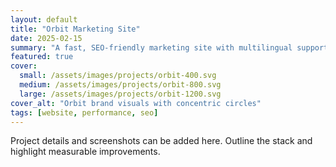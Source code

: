 ```yaml
---
layout: default
title: "Orbit Marketing Site"
date: 2025-02-15
summary: "A fast, SEO-friendly marketing site with multilingual support."
featured: true
cover:
  small: /assets/images/projects/orbit-400.svg
  medium: /assets/images/projects/orbit-800.svg
  large: /assets/images/projects/orbit-1200.svg
cover_alt: "Orbit brand visuals with concentric circles"
tags: [website, performance, seo]
---
```


Project details and screenshots can be added here. Outline the stack and highlight measurable improvements.
